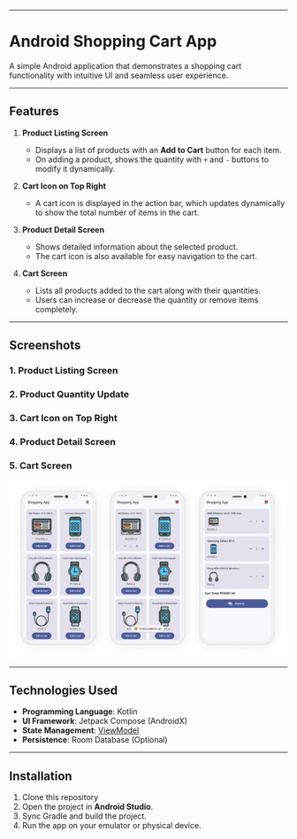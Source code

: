 

---

# **Android Shopping Cart App**

A simple Android application that demonstrates a shopping cart functionality with intuitive UI and seamless user experience. 

---

## **Features**
1. **Product Listing Screen**  
   - Displays a list of products with an **Add to Cart** button for each item.  
   - On adding a product, shows the quantity with `+` and `-` buttons to modify it dynamically.  

2. **Cart Icon on Top Right**  
   - A cart icon is displayed in the action bar, which updates dynamically to show the total number of items in the cart.

3. **Product Detail Screen**  
   - Shows detailed information about the selected product.  
   - The cart icon is also available for easy navigation to the cart.

4. **Cart Screen**  
   - Lists all products added to the cart along with their quantities.  
   - Users can increase or decrease the quantity or remove items completely.

---

## **Screenshots**

### 1. **Product Listing Screen**


### 2. **Product Quantity Update**


### 3. **Cart Icon on Top Right**

### 4. **Product Detail Screen**

### 5. **Cart Screen**
![Product Listing Screen](https://github.com/and-anurag/Ayurveda_House_Assignment/blob/master/screenshot.png)

---

## **Technologies Used**
- **Programming Language**: Kotlin  
- **UI Framework**: Jetpack Compose (AndroidX) 
- **State Management**: [ViewModel](https://developer.android.com/topic/libraries/architecture/viewmodel)  
- **Persistence**: Room Database (Optional)  

---

## **Installation**

1. Clone this repository
2. Open the project in **Android Studio**.
3. Sync Gradle and build the project.
4. Run the app on your emulator or physical device.

